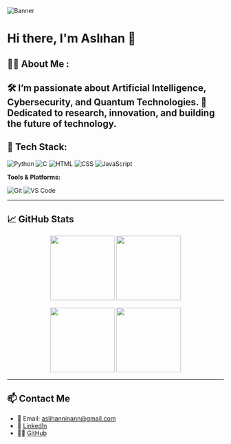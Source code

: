 ![Banner](https://raw.githubusercontent.com/AslihanINAN/AslihanINAN/main/assets/Banner.png)

# Hi there, I'm Aslıhan 👋

## 👩‍💻 About Me :

🛠 I’m passionate about Artificial Intelligence, Cybersecurity, and Quantum Technologies.
🌱 Dedicated to research, innovation, and building the future of technology.
---

## 🧰 Tech Stack:

![Python](https://img.shields.io/badge/-Python-05122A?style=flat&logo=python)
![C](https://img.shields.io/badge/-C-05122A?style=flat&logo=c)
![HTML](https://img.shields.io/badge/-HTML5-05122A?style=flat&logo=html5)
![CSS](https://img.shields.io/badge/-CSS3-05122A?style=flat&logo=css3)
![JavaScript](https://img.shields.io/badge/-JavaScript-05122A?style=flat&logo=javascript)

**Tools & Platforms:**  

![Git](https://img.shields.io/badge/-Git-05122A?style=flat&logo=git)
![VS Code](https://img.shields.io/badge/-VSCode-05122A?style=flat&logo=visual-studio-code)

---

## 📈 GitHub Stats

<p align="center">
  <img src="https://github-readme-stats.vercel.app/api?username=AslihanINAN&show_icons=true&theme=radical" height="150"/>
  <img src="https://github-readme-stats.vercel.app/api/top-langs/?username=AslihanINAN&layout=compact&theme=radical" height="150"/>
</p>

<p align="center">
  <img src="https://github-readme-streak-stats.herokuapp.com/?user=AslihanINAN&theme=radical" height="150"/>
  <img src="https://github-readme-activity-graph.vercel.app/graph?username=AslihanINANtheme=radical" height="150"/>
</p>


---

## 📫 Contact Me

- 📧 Email: aslihanninann@gmail.com
- 💼 [LinkedIn](https://www.linkedin.com/in/asl%C4%B1han-inan-1016b5193/)
- 🧑‍💻 [GitHub](https://github.com/AslihanINAN)
